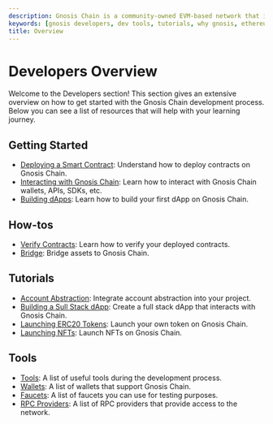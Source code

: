 ```yaml
---
description: Gnosis Chain is a community-owned EVM-based network that is operated by a diverse set of validators around the world
keywords: [gnosis developers, dev tools, tutorials, why gnosis, ethereum] 
title: Overview
---
```


# Developers Overview

Welcome to the Developers section! This section gives an extensive overview on how to get started with the Gnosis Chain development process. Below you can see a list of resources that will help with your learning journey.

## Getting Started

- [Deploying a Smart Contract](/developers/smart-contracts/): Understand how to deploy contracts on Gnosis Chain.
- [Interacting with Gnosis Chain](/developers/interact): Learn how to interact with Gnosis Chain wallets, APIs, SDKs, etc.
- [Building dApps](/developers/building/first-contract): Learn how to build your first dApp on Gnosis Chain.

## How-tos

- [Verify Contracts](/developers/verify): Learn how to verify your deployed contracts.
- [Bridge](/developers/tutorials): Bridge assets to Gnosis Chain.

## Tutorials

- [Account Abstraction](/developers/account-abstraction/safe): Integrate account abstraction into your project.
- [Building a Sull Stack dApp](/developers/building/full-stack-dapp): Create a full stack dApp that interacts with Gnosis Chain.
- [Launching ERC20 Tokens](/developers/building/token): Launch your own token on Gnosis Chain.
- [Launching NFTs](/developers/building/nft): Launch NFTs on Gnosis Chain. 

## Tools
- [Tools](/tools): A list of useful tools during the development process.
- [Wallets](/tools/wallets): A list of wallets that support Gnosis Chain.
- [Faucets](/tools/faucets/): A list of faucets you can use for testing purposes.
- [RPC Providers](/tools/rpc): A list of RPC providers that provide access to the network.